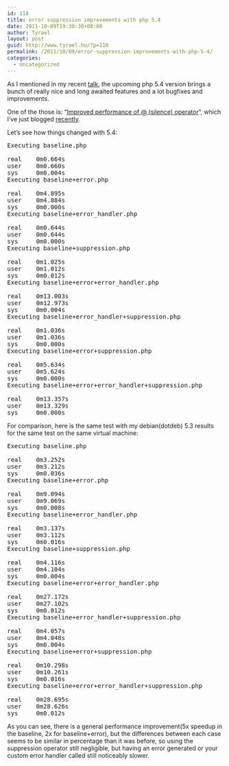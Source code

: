 ```yaml
---
id: 118
title: error suppression improvements with php 5.4
date: 2011-10-09T19:30:36+00:00
author: Tyrael
layout: post
guid: http://www.tyrael.hu/?p=118
permalink: /2011/10/09/error-suppression-improvements-with-php-5-4/
categories:
  - Uncategorized
---
```

As I mentioned in my recent [talk](http://www.slideshare.net/Tyrael/php54), the upcoming php 5.4 version brings a bunch of really nice and long awaited features and a lot bugfixes and improvements.

One of the those is: &#8220;[Improved performance of @ (silence) operator](http://svn.php.net/viewvc/php/php-src/branches/PHP_5_4/NEWS?view=markup#l260)&#8220;, which I&#8217;ve just blogged [recently](http://www.tyrael.hu/2011/06/26/performance-of-error-handling-in-php/).

Let&#8217;s see how things changed with 5.4:

<pre>Executing baseline.php

real    0m0.664s
user    0m0.660s
sys     0m0.004s
Executing baseline+error.php

real    0m4.895s
user    0m4.884s
sys     0m0.000s
Executing baseline+error_handler.php

real    0m0.644s
user    0m0.644s
sys     0m0.000s
Executing baseline+suppression.php

real    0m1.025s
user    0m1.012s
sys     0m0.012s
Executing baseline+error+error_handler.php

real    0m13.003s
user    0m12.973s
sys     0m0.004s
Executing baseline+error_handler+suppression.php

real    0m1.036s
user    0m1.036s
sys     0m0.000s
Executing baseline+error+suppression.php

real    0m5.634s
user    0m5.624s
sys     0m0.000s
Executing baseline+error+error_handler+suppression.php

real    0m13.357s
user    0m13.329s
sys     0m0.000s</pre>

For comparison, here is the same test with my debian(dotdeb) 5.3 results for the same test on the same virtual machine:

<pre>Executing baseline.php

real    0m3.252s
user    0m3.212s
sys     0m0.036s
Executing baseline+error.php

real    0m9.094s
user    0m9.069s
sys     0m0.008s
Executing baseline+error_handler.php

real    0m3.137s
user    0m3.112s
sys     0m0.016s
Executing baseline+suppression.php

real    0m4.116s
user    0m4.104s
sys     0m0.004s
Executing baseline+error+error_handler.php

real    0m27.172s
user    0m27.102s
sys     0m0.012s
Executing baseline+error_handler+suppression.php

real    0m4.057s
user    0m4.048s
sys     0m0.004s
Executing baseline+error+suppression.php

real    0m10.298s
user    0m10.261s
sys     0m0.016s
Executing baseline+error+error_handler+suppression.php

real    0m28.695s
user    0m28.626s
sys     0m0.012s</pre>

As you can see, there is a general performance improvement(5x speedup in the baseline, 2x for baseline+error), but the differences between each case seems to be similar in percentage than it was before, so using the suppression operator still negligible, but having an error generated or your custom error handler called still noticeably slower.
